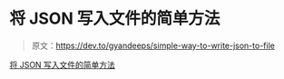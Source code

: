 # 将 JSON 写入文件的简单方法

> 原文：<https://dev.to/gyandeeps/simple-way-to-write-json-to-file>

[将 JSON 写入文件的简单方法](http://gyandeeps.com/json-file-write/)